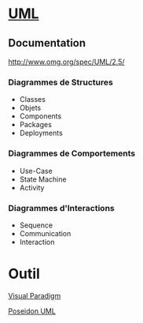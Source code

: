 # [UML](https://fr.wikipedia.org/wiki/UML_(informatique))

## Documentation

http://www.omg.org/spec/UML/2.5/

### Diagrammes de Structures
- Classes
- Objets
- Components
- Packages
- Deployments

### Diagrammes de Comportements
- Use-Case 
- State Machine
- Activity

### Diagrammes d'Interactions
- Sequence
- Communication
- Interaction

# Outil 

[Visual Paradigm](https://www.visual-paradigm.com/download/community.jsp)

[Poseidon UML](http://www.gentleware.com/downloadcenter.html)



